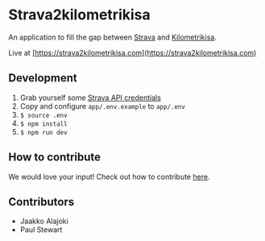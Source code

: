 # Strava2kilometrikisa

An application to fill the gap between [Strava](http://strava.com/) and [Kilometrikisa](https://www.kilometrikisa.fi/).

Live at [https://strava2kilometrikisa.com](https://strava2kilometrikisa.com)

## Development

1. Grab yourself some [Strava API credentials](http://developers.strava.com)
1. Copy and configure `app/.env.example` to `app/.env`
1. `$ source .env`
1. `$ npm install`
1. `$ npm run dev`

## How to contribute

We would love your input! Check out how to contribute [here](./.github/CONTRIBUTING.md).

## Contributors

- Jaakko Alajoki
- Paul Stewart
